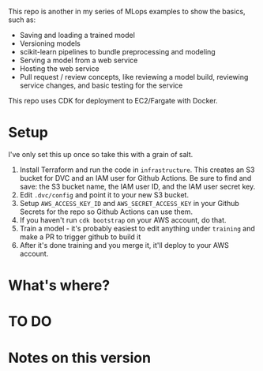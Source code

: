 This repo is another in my series of MLops examples to show the basics, such as:
* Saving and loading a trained model
* Versioning models
* scikit-learn pipelines to bundle preprocessing and modeling
* Serving a model from a web service
* Hosting the web service
* Pull request / review concepts, like reviewing a model build, reviewing service changes, and basic testing for the service

This repo uses CDK for deployment to EC2/Fargate with Docker.

# Setup

I've only set this up once so take this with a grain of salt.

1. Install Terraform and run the code in `infrastructure`. This creates an S3 bucket for DVC and an IAM user for Github Actions. Be sure to find and save: the S3 bucket name, the IAM user ID, and the IAM user secret key.
1. Edit `.dvc/config` and point it to your new S3 bucket.
1. Setup `AWS_ACCESS_KEY_ID` and `AWS_SECRET_ACCESS_KEY` in your Github Secrets for the repo so Github Actions can use them.
1. If you haven't run `cdk bootstrap` on your AWS account, do that.
1. Train a model - it's probably easiest to edit anything under `training` and make a PR to trigger github to build it
1. After it's done training and you merge it, it'll deploy to your AWS account.

# What's where?


# TO DO

# Notes on this version

